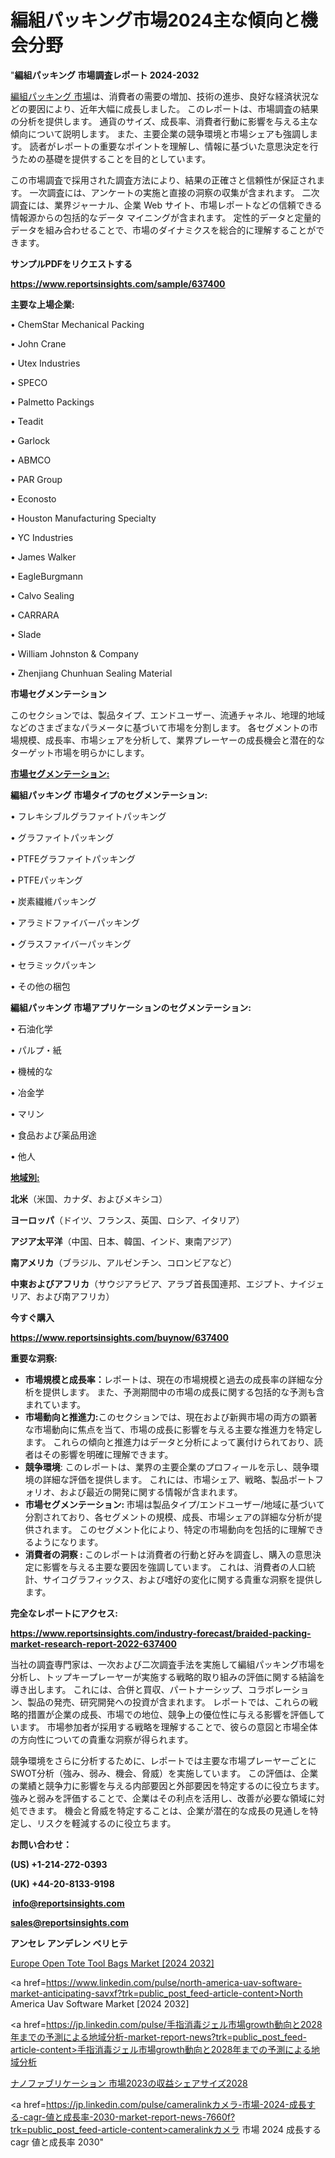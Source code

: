 # 編組パッキング市場2024主な傾向と機会分野

"<strong>編組パッキング 市場調査レポート 2024-2032</strong>

<a href=https://www.reportsinsights.com/sample/637400>編組パッキング 市場</a>は、消費者の需要の増加、技術の進歩、良好な経済状況などの要因により、近年大幅に成長しました。 このレポートは、市場調査の結果の分析を提供します。 通貨のサイズ、成長率、消費者行動に影響を与える主な傾向について説明します。 また、主要企業の競争環境と市場シェアも強調します。 読者がレポートの重要なポイントを理解し、情報に基づいた意思決定を行うための基礎を提供することを目的としています。

この市場調査で採用された調査方法により、結果の正確さと信頼性が保証されます。 一次調査には、アンケートの実施と直接の洞察の収集が含まれます。 二次調査には、業界ジャーナル、企業 Web サイト、市場レポートなどの信頼できる情報源からの包括的なデータ マイニングが含まれます。 定性的データと定量的データを組み合わせることで、市場のダイナミクスを総合的に理解することができます。

<strong><b>サンプルPDFをリクエストする</b></strong>

<a href=https://www.reportsinsights.com/sample/637400><strong><u>https://www.reportsinsights.com/sample/637400</u></strong></a>

<strong>主要な上場企業:</strong>

• ChemStar Mechanical Packing

• John Crane

• Utex Industries

• SPECO

• Palmetto Packings

• Teadit

• Garlock

• ABMCO

• PAR Group

• Econosto

• Houston Manufacturing Specialty

• YC Industries

• James Walker

• EagleBurgmann

• Calvo Sealing

• CARRARA

• Slade

• William Johnston & Company

• Zhenjiang Chunhuan Sealing Material

<strong>市場セグメンテーション</strong>

このセクションでは、製品タイプ、エンドユーザー、流通チャネル、地理的地域などのさまざまなパラメータに基づいて市場を分割します。 各セグメントの市場規模、成長率、市場シェアを分析して、業界プレーヤーの成長機会と潜在的なターゲット市場を明らかにします。

<strong><u>市場セグメンテーション</u></strong><strong><u>:</u></strong>

<strong>編組パッキング 市場タイプのセグメンテーション:</strong>

• フレキシブルグラファイトパッキング

• グラファイトパッキング

• PTFEグラファイトパッキング

• PTFEパッキング

• 炭素繊維パッキング

• アラミドファイバーパッキング

• グラスファイバーパッキング

• セラミックパッキン

• その他の梱包

<strong>編組パッキング 市場アプリケーションのセグメンテーション:</strong>

• 石油化学

• パルプ・紙

• 機械的な

• 冶金学

• マリン

• 食品および薬品用途

• 他人

<strong><u>地域別</u></strong><strong><u>:</u></strong>

<strong>北米</strong>（米国、カナダ、およびメキシコ）

<strong>ヨーロッパ</strong>（ドイツ、フランス、英国、ロシア、イタリア）

<strong>アジア太平洋</strong>（中国、日本、韓国、インド、東南アジア）

<strong>南アメリカ</strong>（ブラジル、アルゼンチン、コロンビアなど）

<strong>中東およびアフリカ</strong>（サウジアラビア、アラブ首長国連邦、エジプト、ナイジェリア、および南アフリカ）

<strong>今すぐ購入</strong>

<a href=https://www.reportsinsights.com/buynow/637400><strong><u>https://www.reportsinsights.com/buynow/637400</u></strong></a>

<strong>重要な洞察:</strong>
<ul>
  <li><strong>市場規模と成長率：</strong>レポートは、現在の市場規模と過去の成長率の詳細な分析を提供します。 また、予測期間中の市場の成長に関する包括的な予測も含まれています。</li>
  <li><strong>市場動向と推進力:</strong>このセクションでは、現在および新興市場の両方の顕著な市場動向に焦点を当て、市場の成長に影響を与える主要な推進力を特定します。 これらの傾向と推進力はデータと分析によって裏付けられており、読者はその影響を明確に理解できます。</li>
  <li><strong>競争環境</strong>: このレポートは、業界の主要企業のプロフィールを示し、競争環境の詳細な評価を提供します。 これには、市場シェア、戦略、製品ポートフォリオ、および最近の開発に関する情報が含まれます。</li>
  <li><strong>市場セグメンテーション: </strong>市場は製品タイプ/エンドユーザー/地域に基づいて分割されており、各セグメントの規模、成長、市場シェアの詳細な分析が提供されます。 このセグメント化により、特定の市場動向を包括的に理解できるようになります。</li>
  <li><strong>消費者の洞察 : </strong>このレポートは消費者の行動と好みを調査し、購入の意思決定に影響を与える主要な要因を強調しています。 これは、消費者の人口統計、サイコグラフィックス、および嗜好の変化に関する貴重な洞察を提供します。</li>
</ul>
<strong>完全なレポートにアクセス:</strong>

<a href=https://www.reportsinsights.com/industry-forecast/braided-packing-market-research-report-2022-637400><strong><u><b>https://www.reportsinsights.com/industry-forecast/braided-packing-market-research-report-2022-637400</b></u></strong></a>

当社の調査専門家は、一次および二次調査手法を実施して編組パッキング市場を分析し、トップキープレーヤーが実施する戦略的取り組みの評価に関する結論を導き出します。 これには、合併と買収、パートナーシップ、コラボレーション、製品の発売、研究開発への投資が含まれます。 レポートでは、これらの戦略的措置が企業の成長、市場での地位、競争上の優位性に与える影響を評価しています。 市場参加者が採用する戦略を理解することで、彼らの意図と市場全体の方向性についての貴重な洞察が得られます。

競争環境をさらに分析するために、レポートでは主要な市場プレーヤーごとにSWOT分析（強み、弱み、機会、脅威）を実施しています。 この評価は、企業の業績と競争力に影響を与える内部要因と外部要因を特定するのに役立ちます。 強みと弱みを評価することで、企業はその利点を活用し、改善が必要な領域に対処できます。 機会と脅威を特定することは、企業が潜在的な成長の見通しを特定し、リスクを軽減するのに役立ちます。

<strong>お問い合わせ：</strong>

<strong>(US) +1-214-272-0393</strong>

<strong>(UK) +44-20-8133-9198</strong>

<strong> </strong><a href=info@reportsinsights.com><strong><u>info@reportsinsights.com</u></strong></a>

<a href=sales@reportsinsights.com><strong><u>sales@reportsinsights.com</u></strong></a>

<strong>アンセレ アンデレン ベリヒテ</strong>

<a href=https://www.linkedin.com/pulse/europe-open-tote-tool-bags-markets-strategic-view-49que/>Europe Open Tote Tool Bags Market [2024 2032]</a>

<a href=https://www.linkedin.com/pulse/north-america-uav-software-market-anticipating-savxf?trk=public_post_feed-article-content>North America Uav Software Market [2024 2032]</a>

<a href=https://jp.linkedin.com/pulse/手指消毒ジェル市場growth動向と2028年までの予測による地域分析-market-report-news?trk=public_post_feed-article-content>手指消毒ジェル市場growth動向と2028年までの予測による地域分析</a>

<a href=https://www.linkedin.com/pulse/ナノファブリケーション-市場2023の収益シェアサイズ2028-community-market-research/>ナノファブリケーション 市場2023の収益シェアサイズ2028</a>

<a href=https://jp.linkedin.com/pulse/cameralinkカメラ-市場-2024-成長する-cagr-値と成長率-2030-market-report-news-7660f?trk=public_post_feed-article-content>cameralinkカメラ 市場 2024 成長する cagr 値と成長率 2030</a>"
